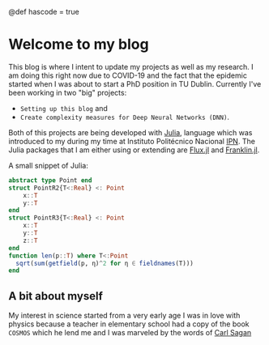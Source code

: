 @def hascode = true

# Welcome to my blog

<!-- \tableofcontents  you can use \toc as well -->

This blog is where I intent to update my projects as well as my research. I am doing this right now due to COVID-19 and the fact that the epidemic started when I was about to start a PhD position in TU Dublin.
Currently I've been working in two "big" projects:
* `Setting up this blog` and
* `Create complexity measures for Deep Neural Networks (DNN)`.

Both of this projects are being developed with [Julia](https://julialang.org/), language which was introduced to my during my time at Instituto Politécnico Nacional [IPN](https://www.ipn.mx/). The Julia packages that I am either using or extending are [Flux.jl](https://fluxml.ai/) and [Franklin.jl](https://franklinjl.org/).

A small snippet of Julia:
```julia
abstract type Point end
struct PointR2{T<:Real} <: Point
    x::T
    y::T
end
struct PointR3{T<:Real} <: Point
    x::T
    y::T
    z::T
end
function len(p::T) where T<:Point
  sqrt(sum(getfield(p, η)^2 for η ∈ fieldnames(T)))
end
```

## A bit about myself

My interest in science started from a very early age I was in love with physics because a teacher in elementary school had a copy of the book `COSMOS` which he lend me and I was marveled by the words of [Carl Sagan](https://en.wikipedia.org/wiki/Carl_Sagan)

<!--
# Building static websites in Julia

\blurb{Franklin is a simple, customisable static site generator oriented towards technical blogging and light, fast-loading pages.}

## Key features

@@flist
* \goto{/syntax/markdown/} Augmented markdown allowing definition of LaTeX-like commands,
* \goto{/syntax/divs-commands/} Easy inclusion of user-defined div-blocks,
* \goto{/syntax/divs-commands/} Maths rendered via [KaTeX](https://katex.org/), code via [highlight.js](https://highlightjs.org) both can be pre-rendered,
* \goto{/code/} Can live-evaluate Julia code blocks,
* \goto{/workflow/#creating_your_website} Live preview of modifications,
* \goto{/workflow/#optimisation_step} Simple optimisation step to compress and pre-render the website,
* \goto{/workflow/#publication_step} Simple publication step to deploy the website,
* \goto{/code/literate/} Straightforward integration with [Literate.jl](https://github.com/fredrikekre/Literate.jl).
@@

## Quick start

To install Franklin with Julia **≥ 1.3**,

```julia-repl
(v1.4) pkg> add Franklin
```

You can then just try it out:

```julia-repl
julia> using Franklin
julia> newsite("mySite", template="pure-sm")
✓ Website folder generated at "mySite" (now the current directory).
→ Use serve() from Franklin to see the website in your browser.

julia> serve()
→ Initial full pass...
→ Starting the server...
✓ LiveServer listening on http://localhost:8000/ ...
  (use CTRL+C to shut down)
```

If you navigate to that URL in your browser, you will see the website. If you then open `index.md` in an  editor and modify it at will, the changes will be live rendered in your browser.
You can also inspect the file `menu1.md` which offers more examples of what Franklin can do.

## Installing optional extras

Franklin allows a post-processing step to compress HTML and CSS and pre-render code blocks and math environments.
This requires a couple of dependencies:
@@tlist
* [`python3`](https://www.python.org/downloads/) for the minification of the site,
* [`node.js`](https://nodejs.org/en/) for the pre-rendering of KaTeX and code highlighting.
@@
You will then need to install `highlight.js`, which you should do from Julia using the [NodeJS.jl](https://github.com/davidanthoff/NodeJS.jl) package:

```julia-repl
julia> using NodeJS
julia> run(`sudo $(npm_cmd()) install highlight.js`)
```

**Note**: a key advantage of using `NodeJS` for this instead of using `npm` yourself is that it puts the libraries in the "right place" for Julia to find them.

Assuming you have `python3`, Franklin will try to install the python package [`css_html_js_minify`](https://github.com/juancarlospaco/css-html-js-minify) if via `pip3`.
-->